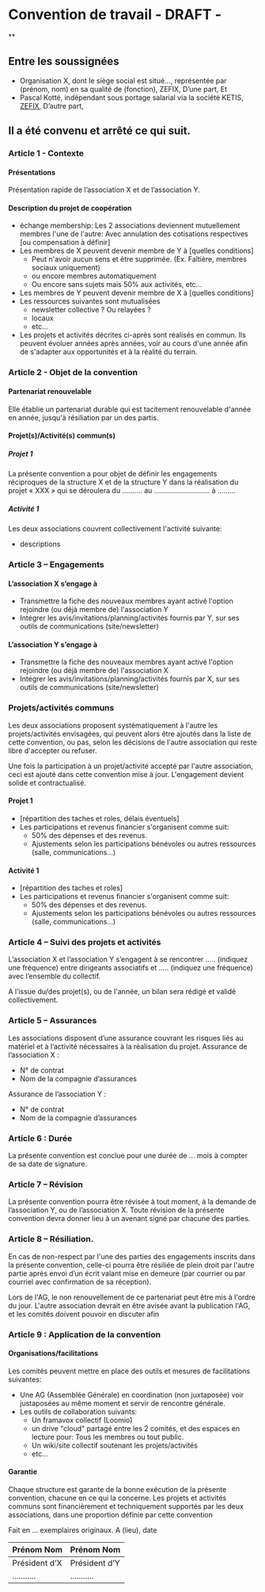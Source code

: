 # Convention de travail - DRAFT -
**
## Entre les soussignées
* Organisation X, dont le siège social est situé…, représentée par (prénom, nom) en sa qualité de (fonction), ZEFIX, D’une part,
Et
* Pascal Kotté, indépendant sous portage salarial via la société KETIS, [ZEFIX](https://adm.appls.fr.ch/hrcmatic/hrcintapp/externalCompanyReport.action?companyOfrcId13=CH-217-3543724-6&ofrcLanguage=2), D’autre part,

## Il a été convenu et arrêté ce qui suit.
### Article 1 - Contexte
#### Présentations
Présentation rapide de l’association X et de l’association Y.

#### Description du projet de coopération
* échange membership: Les 2 associations deviennent mutuellement membres l'une de l'autre: Avec annulation des cotisations respectives [ou compensation à définir]
* Les membres de X peuvent devenir membre de Y à [quelles conditions]
  * Peut n'avoir aucun sens et être supprimée. (Ex. Faîtière, membres sociaux uniquement)
  * ou encore membres automatiquement
  * Ou encore sans sujets mais 50% aux activités, etc...
* Les membres de Y peuvent devenir membre de X à [quelles conditions]
* Les ressources suivantes sont mutualisées
  * newsletter collective ? Ou relayées ?
  * locaux
  * etc...
* Les projets et activités décrites ci-après sont réalisés en commun. Ils peuvent évoluer années après années, voir au cours d'une année afin de s'adapter aux opportunités et à la réalité du terrain.

### Article 2 - Objet de la convention
#### Partenariat renouvelable
Elle établie un partenariat durable qui est tacitement renouvelable d'année en année, jusqu'à résiliation par un des partis.

#### Projet(s)/Activité(s) commun(s)
##### Projet 1
La présente convention a pour objet de définir les engagements réciproques de la structure X et de la structure Y dans la réalisation du projet « XXX » qui se déroulera du ………. au ………………………. à ………
##### Activité 1
Les deux associations couvrent collectivement l'activité suivante:
* descriptions

### Article 3 – Engagements
#### L’association X s’engage à
* Transmettre la fiche des nouveaux membres ayant activé l'option rejoindre (ou déjà membre de) l'association Y
* Intégrer les avis/invitations/planning/activités fournis par Y, sur ses outils de communications (site/newsletter)

#### L’association Y s’engage à 
* Transmettre la fiche des nouveaux membres ayant activé l'option rejoindre (ou déjà membre de) l'association X
* Intégrer les avis/invitations/planning/activités  fournis par X, sur ses outils de communications (site/newsletter)

### Projets/activités communs
Les deux associations proposent systématiquement à l'autre les projets/activités envisagées, qui peuvent alors être ajoutés dans la liste de cette convention, ou pas, selon les décisions de l'autre association qui reste libre d'accepter ou refuser.


Une fois la participation à un projet/activité accepté par l'autre association, ceci est ajouté dans cette convention mise à jour. L'engagement devient solide et contractualisé.
#### Projet 1
* [répartition des taches et roles, délais éventuels]
* Les participations et revenus financier s'organisent comme suit:
  * 50% des dépenses et des revenus.
  * Ajustements selon les participations bénévoles ou autres ressources (salle, communications...)

#### Activité 1
* [répartition des taches et roles]
* Les participations et revenus financier s'organisent comme suit:
  * 50% des dépenses et des revenus.
  * Ajustements selon les participations bénévoles ou autres ressources (salle, communications...)

### Article 4 – Suivi des projets et activités
L’association X et l’association Y s’engagent à se rencontrer ….. (indiquez une fréquence) entre dirigeants associatifs et ….. (indiquez une fréquence) avec l’ensemble du collectif.


A l’issue du/des projet(s), ou de l'année, un bilan sera rédigé et validé collectivement.

### Article 5 – Assurances
Les associations disposent d’une assurance couvrant les risques liés au matériel et à l’activité nécessaires à la réalisation du projet.
Assurance de l’association X :
- N° de contrat
- Nom de la compagnie d’assurances

Assurance de l’association Y :
- N° de contrat
- Nom de la compagnie d’assurances

### Article 6 : Durée
La présente convention est conclue pour une durée de ... mois à compter de sa date de signature.

### Article 7 – Révision
La présente convention pourra être révisée à tout moment, à la demande de l’association Y, ou de l’association X. Toute révision de la présente convention devra donner lieu à un avenant signé par chacune des parties.

### Article 8 – Résiliation.
En cas de non-respect par l'une des parties des engagements inscrits dans la présente convention, celle-ci pourra être résiliée de plein droit par l'autre partie après envoi d’un écrit valant mise en demeure (par courrier ou par courriel avec confirmation de sa réception).

Lors de l'AG, le non renouvellement de ce partenariat peut être mis à l'ordre du jour. L'autre association devrait en être avisée avant la publication l'AG, et les comités doivent pouvoir en discuter afin 

### Article 9 : Application de la convention
#### Organisations/facilitations
Les comités peuvent mettre en place des outils et mesures de facilitations suivantes:
* Une AG (Assemblée Générale) en coordination (non juxtaposée) voir justaposées au même moment et servir de rencontre générale.
* Les outils de collaboration suivants:
  * Un framavox collectif (Loomio)
  * un drive "cloud" partagé entre les 2 comités, et des espaces en lecture pour: Tous les membres ou tout public.
  * Un wiki/site collectif soutenant les projets/activités
  * etc...

#### Garantie
Chaque structure est garante de la bonne exécution de la présente convention, chacune en ce qui la concerne. Les projets et activités communs sont financièrement et techniquement supportés par les deux associations, dans une proportion définie par cette convention

Fait en … exemplaires originaux.
A (lieu), date


| Prénom Nom  | Prénom Nom |
| ------------- | ------------- |
| Président d’X | Président d’Y |
| ........... | ........... |
 
 
